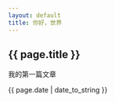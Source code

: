 ```yaml
---
layout: default
title: 你好，世界
---
```


{{ page.title }}
----

我的第一篇文章

{{ page.date | date_to_string }}
